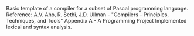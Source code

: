 Basic template of a compiler for a subset of Pascal programming language. 
Reference: A.V. Aho, R. Sethi, J.D. Ullman - "Compilers - Principles, Techniques, and Tools" Appendix A - A Programming Project
Implemented lexical and syntax analysis. 

